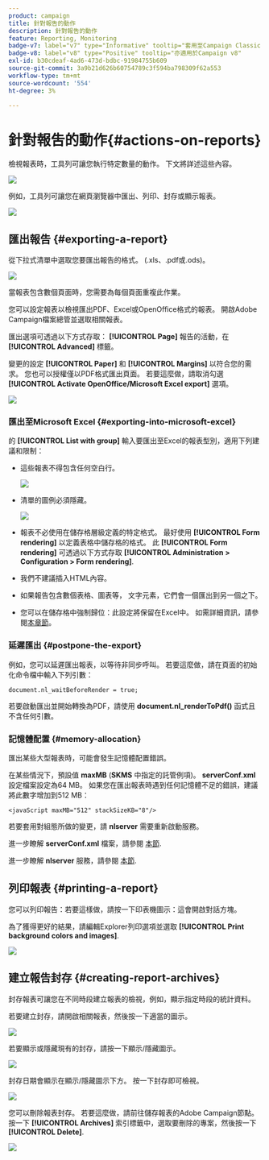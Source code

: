 ```yaml
---
product: campaign
title: 針對報吿的動作
description: 針對報吿的動作
feature: Reporting, Monitoring
badge-v7: label="v7" type="Informative" tooltip="套用至Campaign Classic v7"
badge-v8: label="v8" type="Positive" tooltip="亦適用於Campaign v8"
exl-id: b30cdeaf-4ad6-473d-bdbc-91984755b609
source-git-commit: 3a9b21d626b60754789c3f594ba798309f62a553
workflow-type: tm+mt
source-wordcount: '554'
ht-degree: 3%

---
```


# 針對報吿的動作{#actions-on-reports}



檢視報表時，工具列可讓您執行特定數量的動作。 下文將詳述這些內容。

![](assets/s_ncs_advuser_report_wizard_2.png)

例如，工具列可讓您在網頁瀏覽器中匯出、列印、封存或顯示報表。

![](assets/s_ncs_advuser_report_wizard_04.png)

## 匯出報告 {#exporting-a-report}

從下拉式清單中選取您要匯出報告的格式。 (.xls、.pdf或.ods)。

![](assets/s_ncs_advuser_report_wizard_06.png)

當報表包含數個頁面時，您需要為每個頁面重複此作業。

您可以設定報表以檢視匯出PDF、Excel或OpenOffice格式的報表。 開啟Adobe Campaign檔案總管並選取相關報表。

匯出選項可透過以下方式存取： **[!UICONTROL Page]** 報告的活動，在 **[!UICONTROL Advanced]** 標籤。

變更的設定 **[!UICONTROL Paper]** 和 **[!UICONTROL Margins]** 以符合您的需求。 您也可以授權僅以PDF格式匯出頁面。 若要這麼做，請取消勾選 **[!UICONTROL Activate OpenOffice/Microsoft Excel export]** 選項。

![](assets/s_ncs_advuser_report_wizard_021.png)

### 匯出至Microsoft Excel {#exporting-into-microsoft-excel}

的 **[!UICONTROL List with group]** 輸入要匯出至Excel的報表型別，適用下列建議和限制：

* 這些報表不得包含任何空白行。

  ![](assets/export_limitations_remove_empty_line.png)

* 清單的圖例必須隱藏。

  ![](assets/export_limitations_hide_label.png)

* 報表不必使用在儲存格層級定義的特定格式。 最好使用 **[!UICONTROL Form rendering]** 以定義表格中儲存格的格式。 此 **[!UICONTROL Form rendering]** 可透過以下方式存取 **[!UICONTROL Administration > Configuration > Form rendering]**.
* 我們不建議插入HTML內容。
* 如果報告包含數個表格、圖表等， 文字元素，它們會一個匯出到另一個之下。
* 您可以在儲存格中強制歸位：此設定將保留在Excel中。 如需詳細資訊，請參閱[本章節](../../reporting/using/creating-a-table.md#defining-cell-format)。

### 延遲匯出 {#postpone-the-export}

例如，您可以延遲匯出報表，以等待非同步呼叫。 若要這麼做，請在頁面的初始化命令檔中輸入下列引數：

```
document.nl_waitBeforeRender = true;
```

若要啟動匯出並開始轉換為PDF，請使用 **document.nl_renderToPdf()** 函式且不含任何引數。

### 記憶體配置 {#memory-allocation}

匯出某些大型報表時，可能會發生記憶體配置錯誤。

在某些情況下，預設值 **maxMB** (**SKMS** 中指定的託管例項)。 **serverConf.xml** 設定檔案設定為64 MB。 如果您在匯出報表時遇到任何記憶體不足的錯誤，建議將此數字增加到512 MB：

```
<javaScript maxMB="512" stackSizeKB="8"/>
```

若要套用對組態所做的變更，請 **nlserver** 需要重新啟動服務。

進一步瞭解 **serverConf.xml** 檔案，請參閱 [本節](../../production/using/configuration-principle.md).

進一步瞭解 **nlserver** 服務，請參閱 [本節](../../production/using/administration.md).

## 列印報表 {#printing-a-report}

您可以列印報告：若要這樣做，請按一下印表機圖示：這會開啟對話方塊。

為了獲得更好的結果，請編輯Explorer列印選項並選取 **[!UICONTROL Print background colors and images]**.

![](assets/s_ncs_advuser_report_print_options.png)

## 建立報告封存 {#creating-report-archives}

封存報表可讓您在不同時段建立報表的檢視，例如，顯示指定時段的統計資料。

若要建立封存，請開啟相關報表，然後按一下適當的圖示。

![](assets/s_ncs_advuser_report_wizard_07.png)

若要顯示或隱藏現有的封存，請按一下顯示/隱藏圖示。

![](assets/s_ncs_advuser_report_history_06.png)

封存日期會顯示在顯示/隱藏圖示下方。 按一下封存即可檢視。

![](assets/s_ncs_advuser_report_history_04.png)

您可以刪除報表封存。 若要這麼做，請前往儲存報表的Adobe Campaign節點。 按一下 **[!UICONTROL Archives]** 索引標籤中，選取要刪除的專案，然後按一下 **[!UICONTROL Delete]**.

![](assets/s_ncs_advuser_report_history_01.png)
